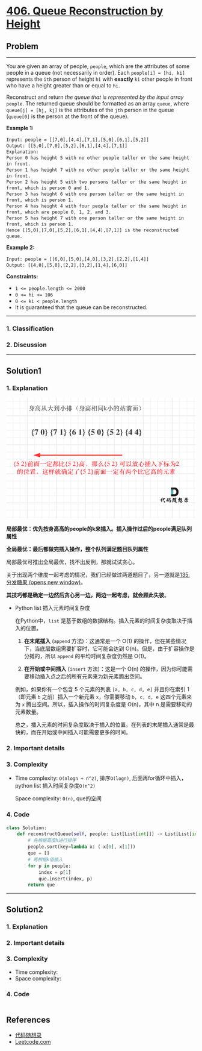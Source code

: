 # [406. Queue Reconstruction by Height](https://leetcode.com/problems/queue-reconstruction-by-height/)

## Problem

*****

You are given an array of people, `people`, which are the attributes of some people in a queue (not necessarily in order). Each `people[i] = [hi, ki]` represents the `ith` person of height `hi` with **exactly** `ki` other people in front who have a height greater than or equal to `hi`.

Reconstruct and return *the queue that is represented by the input array* `people`. The returned queue should be formatted as an array `queue`, where `queue[j] = [hj, kj]` is the attributes of the `jth` person in the queue (`queue[0]` is the person at the front of the queue).

 

**Example 1:**

```
Input: people = [[7,0],[4,4],[7,1],[5,0],[6,1],[5,2]]
Output: [[5,0],[7,0],[5,2],[6,1],[4,4],[7,1]]
Explanation:
Person 0 has height 5 with no other people taller or the same height in front.
Person 1 has height 7 with no other people taller or the same height in front.
Person 2 has height 5 with two persons taller or the same height in front, which is person 0 and 1.
Person 3 has height 6 with one person taller or the same height in front, which is person 1.
Person 4 has height 4 with four people taller or the same height in front, which are people 0, 1, 2, and 3.
Person 5 has height 7 with one person taller or the same height in front, which is person 1.
Hence [[5,0],[7,0],[5,2],[6,1],[4,4],[7,1]] is the reconstructed queue.
```

**Example 2:**

```
Input: people = [[6,0],[5,0],[4,0],[3,2],[2,2],[1,4]]
Output: [[4,0],[5,0],[2,2],[3,2],[1,4],[6,0]]
```

 

**Constraints:**

- `1 <= people.length <= 2000`
- `0 <= hi <= 106`
- `0 <= ki < people.length`
- It is guaranteed that the queue can be reconstructed.

******

### 1. Classification



### 2. Discussion





*******

## Solution1

### 1. Explanation

![406.根据身高重建队列](./0406%20Queue%20Reconstruction%20by%20Height.assets/20201216201851982.png)

**局部最优：优先按身高高的people的k来插入。插入操作过后的people满足队列属性**

**全局最优：最后都做完插入操作，整个队列满足题目队列属性**

局部最优可推出全局最优，找不出反例，那就试试贪心。

关于出现两个维度一起考虑的情况，我们已经做过两道题目了，另一道就是[135. 分发糖果 (opens new window)](https://programmercarl.com/0135.分发糖果.html)。

**其技巧都是确定一边然后贪心另一边，两边一起考虑，就会顾此失彼**。



- Python list 插入元素时间复杂度

  在Python中，`list` 是基于数组的数据结构。插入元素的时间复杂度取决于插入的位置。

  1. **在末尾插入** (`append` 方法)：这通常是一个 O(1) 的操作，但在某些情况下，当底层数组需要扩容时，它可能会达到 O(n)。但是，由于扩容操作是分摊的，所以 `append` 的平均时间复杂度仍然是 O(1)。

  2. **在开始或中间插入** (`insert` 方法)：这是一个 O(n) 的操作，因为你可能需要移动插入点之后的所有元素来为新元素腾出空间。

  例如，如果你有一个包含 5 个元素的列表 `[a, b, c, d, e]` 并且你在索引 1（即元素 `b` 之前）插入一个新元素 `x`，你需要移动 `b, c, d, e` 这四个元素来为 `x` 腾出空间。所以，插入操作的时间复杂度是 O(n)，其中 n 是需要移动的元素数量。

  总之，插入元素的时间复杂度取决于插入的位置。在列表的末尾插入通常是最快的，而在开始或中间插入可能需要更多的时间。



### 2. Important details





### 3. Complexity

- Time complexity: `O(nlogn + n^2)`,  排序`O(logn)`, 后面再for循环中插入，python list 插入时间复杂度`O(n^2)`

  Space complexity: `O(n)`, que的空间



### 4. Code

```python
class Solution:
    def reconstructQueue(self, people: List[List[int]]) -> List[List[int]]:
        # 先根据高度h进行排序
        people.sort(key=lambda x: (-x[0], x[1]))
        que = []
        # 再根据k值插入
        for p in people:
            index = p[1]
            que.insert(index, p)
        return que
```



********

## Solution2

### 1. Explanation





### 2. Important details





### 3. Complexity

- Time complexity:
- Space complexity:



### 4. Code

```python

```

## References

- [代码随想录 ](https://github.com/youngyangyang04/leetcode-master)
- [Leetcode.com](https://leetcode.com/problemset/all/)
